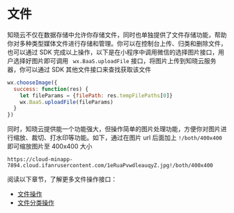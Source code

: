 <!-- ex_nonav -->

# 文件

知晓云不仅在数据存储中允许你存储文件，同时也单独提供了文件存储功能，帮助你对多种类型媒体文件进行存储和管理。你可以在控制台上传、归类和删除文件，也可以通过 SDK 完成以上操作，以下是在小程序中调用微信的选择图片接口，用户选择好图片即可调用 ` wx.BaaS.uploadFile` 接口，将图片上传到知晓云服务器，你可以通过 SDK 其他文件接口来查找获取该文件

```js
wx.chooseImage({
  success: function(res) {
    let fileParams = {filePath: res.tempFilePaths[0]}
    wx.BaaS.uploadFile(fileParams)
  }
})
```

同时，知晓云提供能一个功能强大，但操作简单的图片处理功能，方便你对图片进行缩放、裁切、打水印等功能。如下，通过在图片 url 后面加上 `!/both/400x400` 即可缩放图片至 400x400 大小

```
https://cloud-minapp-7894.cloud.ifanrusercontent.com/1eRuaPvwdleauqyZ.jpg!/both/400x400
```

阅读以下章节，了解更多文件操作接口：

* [文件操作](./file.md)
* [文件分类操作](./category.md)